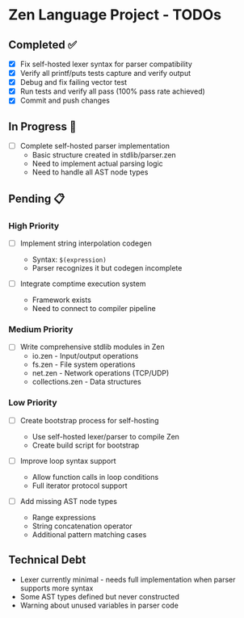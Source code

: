 # Zen Language Project - TODOs

## Completed ✅
- [x] Fix self-hosted lexer syntax for parser compatibility
- [x] Verify all printf/puts tests capture and verify output  
- [x] Debug and fix failing vector test
- [x] Run tests and verify all pass (100% pass rate achieved)
- [x] Commit and push changes

## In Progress 🚧
- [ ] Complete self-hosted parser implementation
  - Basic structure created in stdlib/parser.zen
  - Need to implement actual parsing logic
  - Need to handle all AST node types

## Pending 📋

### High Priority
- [ ] Implement string interpolation codegen
  - Syntax: `$(expression)`
  - Parser recognizes it but codegen incomplete
  
- [ ] Integrate comptime execution system
  - Framework exists
  - Need to connect to compiler pipeline
  
### Medium Priority  
- [ ] Write comprehensive stdlib modules in Zen
  - io.zen - Input/output operations
  - fs.zen - File system operations
  - net.zen - Network operations (TCP/UDP)
  - collections.zen - Data structures
  
### Low Priority
- [ ] Create bootstrap process for self-hosting
  - Use self-hosted lexer/parser to compile Zen
  - Create build script for bootstrap
  
- [ ] Improve loop syntax support
  - Allow function calls in loop conditions
  - Full iterator protocol support
  
- [ ] Add missing AST node types
  - Range expressions
  - String concatenation operator
  - Additional pattern matching cases

## Technical Debt
- Lexer currently minimal - needs full implementation when parser supports more syntax
- Some AST types defined but never constructed
- Warning about unused variables in parser code